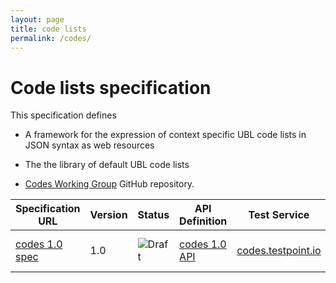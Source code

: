 ```yaml
---
layout: page
title: code lists
permalink: /codes/
---
```


# Code lists specification

This specification defines
* A framework for the expression of context specific UBL code lists in JSON syntax as web resources
* The the library of default UBL code lists

* [Codes Working Group](https://github.com/ausdigital/code-lists) GitHub repository.

| Specification URL | Version | Status | API Definition | Test Service | Issues List |
| ----------------- | ------  | ------ | -------------- | ------------ | -------- |
| [codes 1.0 spec](http://code-lists.readthedocs.io/) | 1.0 | ![Draft](http://rfc.unprotocols.org/spec:2/COSS/draft.svg) | [codes 1.0 API](https://swaggerhub.com/api/ausdigital/code-lists/1.0) | [codes.testpoint.io](http://testpoint.io/code-lists.html)  | [Codes 1.0 Issues](https://github.com/ausdigital/code-lists/issues)  |
